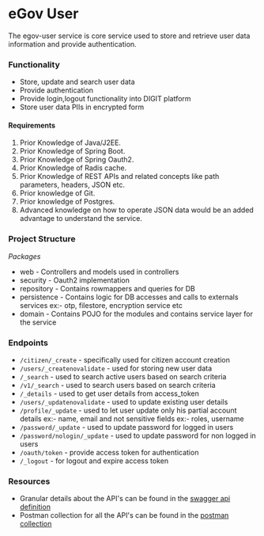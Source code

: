 # eGov User

The egov-user service is core service used to store and retrieve user data information and provide authentication.

### Functionality
- Store, update and search user data
- Provide authentication
- Provide login,logout functionality into DIGIT platform
- Store user data PIIs in encrypted form

#### Requirements
1. Prior Knowledge of Java/J2EE.
2. Prior Knowledge of Spring Boot.
3. Prior Knowledge of Spring Oauth2.
4. Prior Knowledge of Radis cache.
5. Prior Knowledge of REST APIs and related concepts like path parameters, headers, JSON etc.
6. Prior knowledge of Git.
7. Prior knowledge of Postgres.
8. Advanced knowledge on how to operate JSON data would be an added advantage to understand the service.

### Project Structure 
*Packages*
 - web - Controllers and models used in controllers
 - security - Oauth2 implementation
 - repository - Contains rowmappers and queries for DB
 - persistence - Contains logic for DB accesses and calls to externals services ex:- otp, filestore, encryption service etc
 - domain - Contains POJO for the modules and contains service layer for the service


### Endpoints
 - `/citizen/_create` - specifically used for citizen account creation
 - `/users/_createnovalidate` - used for storing new user data
 - `/_search` - used to search active users based on search criteria
 - `/v1/_search` - used to search users based on search criteria
 - `/_details` - used to get user details from access_token
 - `/users/_updatenovalidate` - used to update existing user details
 - `/profile/_update` - used to let user update only his partial account details ex:- name, email and not sensitive fields ex:- roles, username
 - `/password/_update` - used to update password for logged in users
 - `/password/nologin/_update` - used to update password for non logged in users 
 - `/oauth/token` - provide access token for authentication
 - `/_logout` - for logout and expire access token
 
 ### Resources
- Granular details about the API's can be found in the [swagger api definition](https://github.com/egovernments/egov-services/blob/master/docs/egov-user/contracts/v1-1-0.yml) 
- Postman collection for all the API's can be found in the [postman collection](https://www.getpostman.com/collections/d20800f5f085c9653482)
